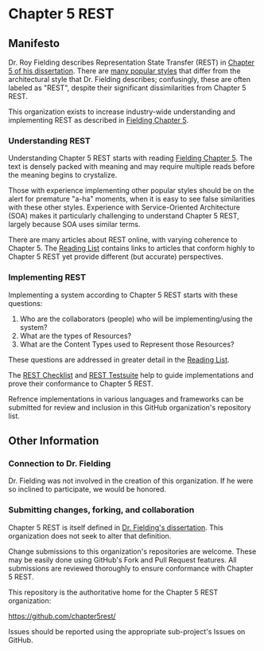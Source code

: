 # Chapter 5 REST 

## Manifesto

Dr. Roy Fielding describes Representation State Transfer (REST) in
[Chapter 5 of his dissertation][dissertation].
There are [many popular styles][distractions] that differ from the architectural
style that Dr. Fielding describes; confusingly, these are often labeled as 
"REST", despite their significant dissimilarities from Chapter 5 REST.

This organization exists to increase industry-wide understanding and
implementing REST as described in [Fielding Chapter 5][dissertation].


### Understanding REST

Understanding Chapter 5 REST starts with reading [Fielding Chapter 5][dissertation].
The text is densely packed with meaning and may require multiple reads before
the meaning begins to crystalize.

Those with experience implementing other popular styles should be on the alert
for premature "a-ha" moments, when it is easy to see false similarities with
these other styles. Experience with Service-Oriented Architecture (SOA) makes
it particularly challenging to understand Chapter 5 REST, largely because SOA
uses similar terms.

There are many articles about REST online, with varying coherence to Chapter 5.
The [Reading List][reading] contains links to articles that conform highly to
Chapter 5 REST yet provide different (but accurate) perspectives.


### Implementing REST

Implementing a system according to Chapter 5 REST starts with these questions:

1. Who are the collaborators (people) who will be implementing/using the system?
2. What are the types of Resources?
3. What are the Content Types used to Represent those Resources?

These questions are addressed in greater detail in the [Reading List][reading].

The [REST Checklist][checklist] and [REST Testsuite][testsuite] help to guide
implementations and prove their conformance to Chapter 5 REST.

Refrence implementations in various languages and frameworks can be submitted
for review and inclusion in this GitHub organization's repository list.


## Other Information

### Connection to Dr. Fielding

Dr. Fielding was not involved in the creation of this organization. If he were
so inclined to participate, we would be honored.

### Submitting changes, forking, and collaboration

Chapter 5 REST is itself defined in [Dr. Fielding's dissertation][dissertation].
This organization does not seek to alter that definition.

Change submissions to this organization's repositories are welcome. These may be
easily done using GitHub's Fork and Pull Request features. All submissions are
reviewed thoroughly to ensure conformance with Chapter 5 REST.

This repository is the authoritative home for the Chapter 5 REST organization:

https://github.com/chapter5rest/

Issues should be reported using the appropriate sub-project's Issues on GitHub.


[dissertation]: https://www.ics.uci.edu/~fielding/pubs/dissertation/rest_arch_style.htm
[distractions]: http://www.slideshare.net/royfielding/a-little-rest-and-relaxation
[reading]: https://github.com/chapter5rest/manifesto/reading.markdown
[checklist]: https://github.com/chapter5rest/manifesto/checklist.markdown
[testsuite]: https://github.com/chapter5rest/rest-tests/README.markdown
